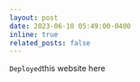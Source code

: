 ```yaml
---
layout: post
date: 2023-06-10 05:49:00-0400
inline: true
related_posts: false
---
```


`Deployed`this website here
